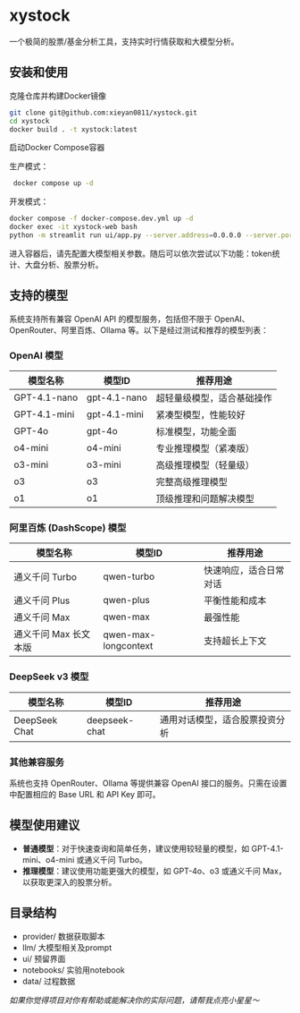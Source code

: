 # xystock

一个极简的股票/基金分析工具，支持实时行情获取和大模型分析。

## 安装和使用

克隆仓库并构建Docker镜像

   ```bash
   git clone git@github.com:xieyan0811/xystock.git
   cd xystock
   docker build . -t xystock:latest
   ```

启动Docker Compose容器

生产模式：
   
```bash
 docker compose up -d
 ```
   
 开发模式：
 ```bash
 docker compose -f docker-compose.dev.yml up -d
 docker exec -it xystock-web bash
 python -m streamlit run ui/app.py --server.address=0.0.0.0 --server.port=8811
 ```

进入容器后，请先配置大模型相关参数。随后可以依次尝试以下功能：token统计、大盘分析、股票分析。

## 支持的模型

系统支持所有兼容 OpenAI API 的模型服务，包括但不限于 OpenAI、OpenRouter、阿里百炼、Ollama 等。以下是经过测试和推荐的模型列表：

### OpenAI 模型

| 模型名称 | 模型ID | 推荐用途 |
|---------|--------|---------|
| GPT-4.1-nano | gpt-4.1-nano | 超轻量级模型，适合基础操作 |
| GPT-4.1-mini | gpt-4.1-mini | 紧凑型模型，性能较好 |
| GPT-4o | gpt-4o | 标准模型，功能全面 |
| o4-mini | o4-mini | 专业推理模型（紧凑版） |
| o3-mini | o3-mini | 高级推理模型（轻量级） |
| o3 | o3 | 完整高级推理模型 |
| o1 | o1 | 顶级推理和问题解决模型 |

### 阿里百炼 (DashScope) 模型

| 模型名称 | 模型ID | 推荐用途 |
|---------|--------|---------|
| 通义千问 Turbo | qwen-turbo | 快速响应，适合日常对话 |
| 通义千问 Plus | qwen-plus | 平衡性能和成本 |
| 通义千问 Max | qwen-max | 最强性能 |
| 通义千问 Max 长文本版 | qwen-max-longcontext | 支持超长上下文 |

### DeepSeek v3 模型

| 模型名称 | 模型ID | 推荐用途 |
|---------|--------|---------|
| DeepSeek Chat | deepseek-chat | 通用对话模型，适合股票投资分析 |

### 其他兼容服务

系统也支持 OpenRouter、Ollama 等提供兼容 OpenAI 接口的服务。只需在设置中配置相应的 Base URL 和 API Key 即可。

## 模型使用建议

- **普通模型**：对于快速查询和简单任务，建议使用较轻量的模型，如 GPT-4.1-mini、o4-mini 或通义千问 Turbo。
- **推理模型**：建议使用功能更强大的模型，如 GPT-4o、o3 或通义千问 Max，以获取更深入的股票分析。

## 目录结构
- provider/ 数据获取脚本
- llm/  大模型相关及prompt
- ui/   预留界面
- notebooks/ 实验用notebook
- data/ 过程数据

*如果你觉得项目对你有帮助或能解决你的实际问题，请帮我点亮小星星～*
